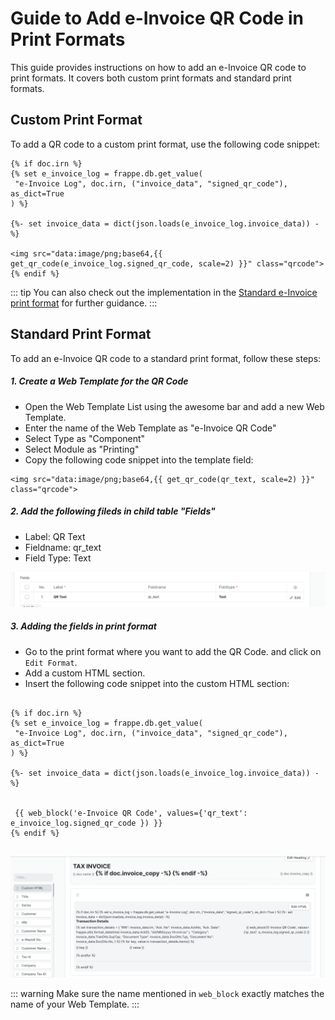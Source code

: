 # Guide to Add e-Invoice QR Code in Print Formats

This guide provides instructions on how to add an e-Invoice QR code to print formats. It covers both custom print formats and standard print formats.

## Custom Print Format

To add a QR code to a custom print format, use the following code snippet:

```
{% if doc.irn %}
{% set e_invoice_log = frappe.db.get_value(
 "e-Invoice Log", doc.irn, ("invoice_data", "signed_qr_code"), as_dict=True
) %}

{%- set invoice_data = dict(json.loads(e_invoice_log.invoice_data)) -%}

<img src="data:image/png;base64,{{ get_qr_code(e_invoice_log.signed_qr_code, scale=2) }}" class="qrcode">
{% endif %}

```

::: tip
You  can also check out the implementation in the [Standard e-Invoice print format](https://github.com/resilient-tech/india-compliance/blob/4bd775ab656f81fc6764cc1dc6587d11e0097afd/india_compliance/gst_india/print_format/e_invoice/e_invoice.html#L109) for further guidance.
:::

## Standard Print Format

To add an e-Invoice QR code to a standard print format, follow these steps:

##### 1. Create a Web Template for the QR Code

- Open the Web Template List using the awesome bar and add a new Web Template.
- Enter the name of the Web Template as "e-Invoice QR Code"
- Select Type as "Component"
- Select Module as "Printing"
- Copy the following code snippet into the template field:

```
<img src="data:image/png;base64,{{ get_qr_code(qr_text, scale=2) }}" class="qrcode">
```

##### 2. Add the following fileds in child table "Fields"

- Label: QR Text
- Fieldname: qr_text
- Field Type: Text

![web template fields](./assets/web_template_fields.png)

##### 3. Adding the fields in print format

- Go to the print format where you want to add the QR Code. and click on `Edit Format`.
- Add a custom HTML section.
- Insert the following code snippet into the custom HTML section:

```

{% if doc.irn %}
{% set e_invoice_log = frappe.db.get_value(
 "e-Invoice Log", doc.irn, ("invoice_data", "signed_qr_code"), as_dict=True
) %}

{%- set invoice_data = dict(json.loads(e_invoice_log.invoice_data)) -%}


 {{ web_block('e-Invoice QR Code', values={'qr_text': e_invoice_log.signed_qr_code }) }}
{% endif %}


```

![print format](./assets/customise_print_format.png)

::: warning
Make sure the name mentioned in `web_block` exactly matches the name of your Web Template.
:::
